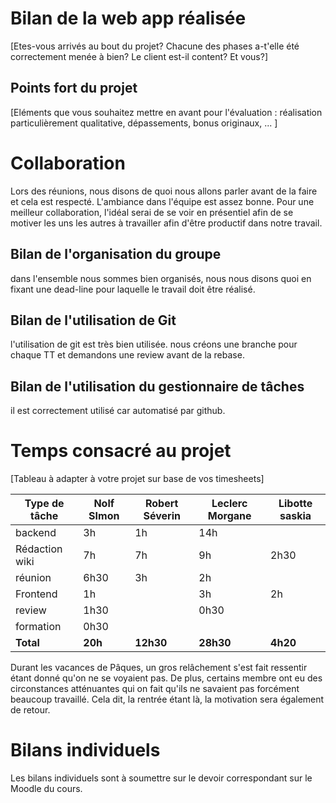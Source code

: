 # Bilan de la web app réalisée

[Etes-vous arrivés au bout du projet?  Chacune des phases a-t'elle été correctement menée à bien?  Le client est-il content?  Et vous?]

## Points fort du projet

[Eléments que vous souhaitez mettre en avant pour l'évaluation : réalisation particulièrement qualitative, dépassements, bonus originaux, ... ]



# Collaboration

Lors des réunions, nous disons de quoi nous allons parler avant de la faire et cela est respecté.
L'ambiance dans l'équipe est assez bonne.
Pour une meilleur collaboration, l'idéal serai de se voir en présentiel afin de se motiver les uns les autres à travailler afin d'être productif dans notre travail. 
## Bilan de l'organisation du groupe
dans l'ensemble nous sommes bien organisés, nous nous disons quoi en fixant une dead-line pour laquelle le travail doit être réalisé.
## Bilan de l'utilisation de Git
l'utilisation de git est très bien utilisée. nous créons une branche pour chaque TT et demandons une review avant de la rebase.
## Bilan de l'utilisation du gestionnaire de tâches
il est correctement utilisé car automatisé par github.
# Temps consacré au projet 

[Tableau à adapter à votre projet sur base de vos timesheets]

| Type de tâche | Nolf SImon | Robert Séverin | Leclerc Morgane| Libotte saskia | 
|---------------|------------|----------------|----------------|----------------|
| backend       |    3h      |   1h           |   14h          |                |
| Rédaction wiki|    7h      |  7h            |   9h           |   2h30         |
| réunion       |    6h30    |   3h           |    2h          |                |
| Frontend      |    1h      |                |   3h           |      2h        |
| review        |    1h30    |                |    0h30        |                |
| formation     |      0h30  |                |                |                |
| **Total**     |   **20h**  |**12h30**       |  **28h30**     |**4h20**        |

Durant les vacances de Pâques, un gros relâchement s'est fait ressentir étant donné qu'on ne se voyaient pas. De plus, certains membre ont eu des circonstances atténuantes qui on fait qu'ils ne savaient pas forcément beaucoup travaillé. Cela dit, la rentrée étant là, la motivation sera également de retour.


# Bilans individuels

Les bilans individuels sont à soumettre sur le devoir correspondant sur le Moodle du cours. 


